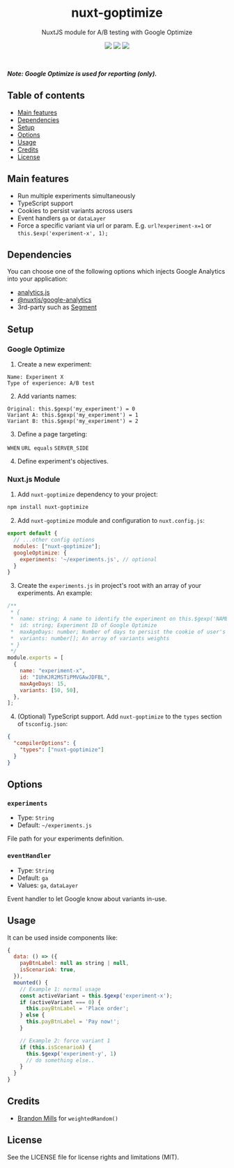 <h1 align="center">
  nuxt-goptimize
</h1>
<p align="center">
  NuxtJS module for A/B testing with Google Optimize<br />
</p>

<p align="center">
  <a href="https://www.npmjs.com/package/nuxt-goptimize"><img src="https://img.shields.io/npm/v/nuxt-goptimize?style=flat-square"></a> <a href="https://www.npmjs.com/package/nuxt-goptimize"><img src="https://img.shields.io/npm/dt/nuxt-goptimize?style=flat-square"></a> <a href="#"><img src="https://img.shields.io/github/license/dogchef-be/nuxt-goptimize?style=flat-square"></a>
</p>
<br />

**_Note: Google Optimize is used for reporting (only)._**

## Table of contents

- [Main features](#main-features)
- [Dependencies](#dependencies)
- [Setup](#setup)
- [Options](#options)
- [Usage](#usage)
- [Credits](#credits)
- [License](#license)

## Main features

- Run multiple experiments simultaneously
- TypeScript support
- Cookies to persist variants across users
- Event handlers `ga` or `dataLayer`
- Force a specific variant via url or param. E.g. `url?experiment-x=1` or `this.$exp('experiment-x', 1);`

## Dependencies

You can choose one of the following options which injects Google Analytics into your application:

- [analytics.js](https://developers.google.com/analytics/devguides/collection/analyticsjs)
- [@nuxtjs/google-analytics](https://github.com/nuxt-community/gooogle-analytics-module)
- 3rd-party such as [Segment](https://segment.com)

## Setup

### Google Optimize

1. Create a new experiment:

```
Name: Experiment X
Type of experience: A/B test
```

2. Add variants names:

```
Original: this.$gexp('my_experiment') = 0
Variant A: this.$gexp('my_experiment') = 1
Variant B: this.$gexp('my_experiment') = 2
```

3. Define a page targeting:

`WHEN` `URL equals` `SERVER_SIDE`

4. Define experiment's objectives.

### Nuxt.js Module

1. Add `nuxt-goptimize` dependency to your project:

```bash
npm install nuxt-goptimize
```

2. Add `nuxt-goptimize` module and configuration to `nuxt.config.js`:

```js
export default {
  // ...other config options
  modules: ["nuxt-goptimize"];
  googleOptimize: {
    experiments: '~/experiments.js', // optional
  }
}
```

3. Create the `experiments.js` in project's root with an array of your experiments. An example:

```js
/**
 * {
 *  name: string; A name to identify the experiment on this.$gexp('NAME_HERE')
 *  id: string; Experiment ID of Google Optimize
 *  maxAgeDays: number; Number of days to persist the cookie of user's active variant
 *  variants: number[]; An array of variants weights
 * }
 */
module.exports = [
  {
    name: "experiment-x",
    id: "IUhKJR2MSTiPMVGAwJDFBL",
    maxAgeDays: 15,
    variants: [50, 50],
  },
];
```

4. (Optional) TypeScript support. Add `nuxt-goptimize` to the `types` section of `tsconfig.json`:

```json
{
  "compilerOptions": {
    "types": ["nuxt-goptimize"]
  }
}
```

## Options

### `experiments`

- Type: `String`
- Default: `~/experiments.js`

File path for your experiments definition.

### `eventHandler`

- Type: `String`
- Default: `ga`
- Values: `ga`, `dataLayer`

Event handler to let Google know about variants in-use.

## Usage

It can be used inside components like:

```js
{
  data: () => ({
    payBtnLabel: null as string | null,
    isScenarioA: true,
  }),
  mounted() {
    // Example 1: normal usage
    const activeVariant = this.$gexp('experiment-x');
    if (activeVariant === 0) {
      this.payBtnLabel = 'Place order';
    } else {
      this.payBtnLabel = 'Pay now!';
    }

    // Example 2: force variant 1
    if (this.isScenarioA) {
      this.$gexp('experiment-y', 1)
      // do something else..
    }
  }
}
```

## Credits

- [Brandon Mills](https://github.com/btmills) for `weightedRandom()`

## License

See the LICENSE file for license rights and limitations (MIT).
